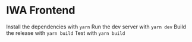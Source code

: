 # IWA Frontend
Install the dependencies with `yarn`
Run the dev server with `yarn dev`
Build the release with `yarn build`
Test with `yarn build`
